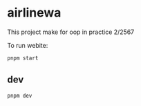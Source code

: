 # airlinewa

This project make for oop in practice 2/2567

To run webite:

```bash
pnpm start
```

## dev

```bash
pnpm dev
```

<!--
```bash
bun run web
```

To run backend service:

```bash
bun run api
``` -->
